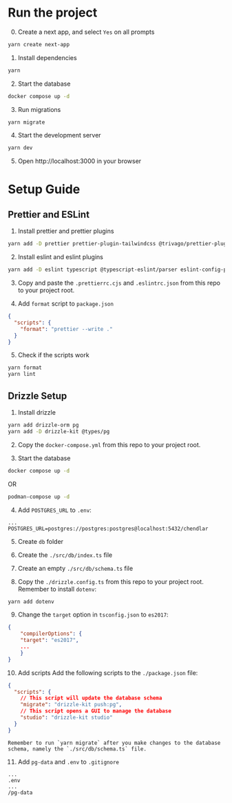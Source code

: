 # Run the project

0. Create a next app, and select `Yes` on all prompts

```bash
yarn create next-app
```

1. Install dependencies

```bash
yarn
```

2. Start the database

```bash
docker compose up -d
```

3. Run migrations

```bash
yarn migrate
```

4. Start the development server

```bash
yarn dev
```

5. Open http://localhost:3000 in your browser

# Setup Guide

## Prettier and ESLint

1. Install prettier and prettier plugins

```bash
yarn add -D prettier prettier-plugin-tailwindcss @trivago/prettier-plugin-sort-imports
```

2. Install eslint and eslint plugins

```bash
yarn add -D eslint typescript @typescript-eslint/parser eslint-config-prettier @typescript-eslint/eslint-plugin
```

3. Copy and paste the `.prettierrc.cjs` and `.eslintrc.json` from this repo to your project root.

4. Add `format` script to `package.json`

```json
{
  "scripts": {
    "format": "prettier --write ."
  }
}
```

5. Check if the scripts work

```bash
yarn format
yarn lint
```

## Drizzle Setup

1. Install drizzle

```bash
yarn add drizzle-orm pg
yarn add -D drizzle-kit @types/pg
```

2. Copy the `docker-compose.yml` from this repo to your project root.

3. Start the database

```bash
docker compose up -d
```
OR
```bash
podman-compose up -d
```

4. Add `POSTGRES_URL` to `.env`:

```text
...
POSTGRES_URL=postgres://postgres:postgres@localhost:5432/chendlar
```

5. Create `db` folder
6. Create the `./src/db/index.ts` file

7. Create an empty `./src/db/schema.ts` file

8. Copy the `./drizzle.config.ts` from this repo to your project root.
   Remember to install `dotenv`:

```bash
yarn add dotenv
```

9. Change the `target` option in `tsconfig.json` to `es2017`:

```json
{
    "compilerOptions": {
    "target": "es2017",
    ...
    }
}
```

10. Add scripts
    Add the following scripts to the `./package.json` file:

```json
{
  "scripts": {
    // This script will update the database schema
    "migrate": "drizzle-kit push:pg",
    // This script opens a GUI to manage the database
    "studio": "drizzle-kit studio"
  }
}
```

    Remember to run `yarn migrate` after you make changes to the database schema, namely the `./src/db/schema.ts` file.

11. Add `pg-data` and `.env` to `.gitignore`

```text
...
.env
...
/pg-data
```
